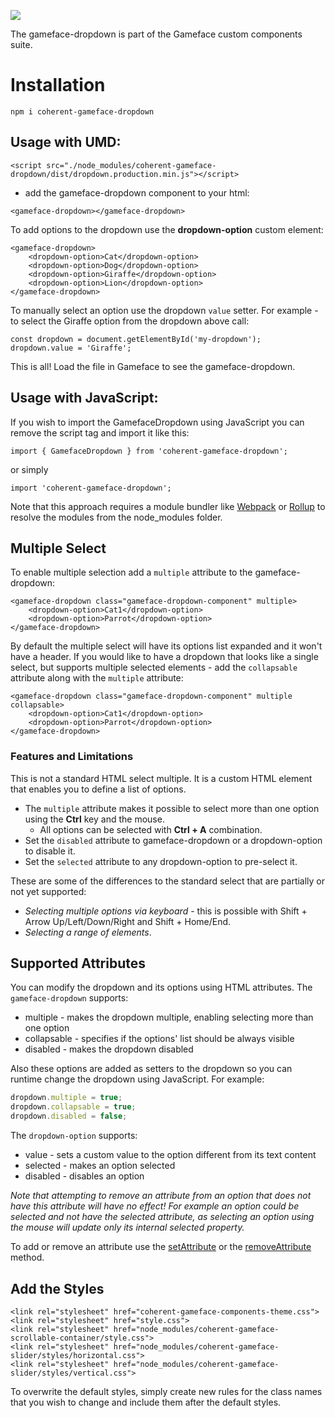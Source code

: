 <!--Copyright (c) Coherent Labs AD. All rights reserved. Licensed under the MIT License. See License.txt in the project root for license information. -->

<a href="https://www.npmjs.com/package/coherent-gameface-dropdown"><img src="http://img.shields.io/npm/v/coherent-gameface-dropdown.svg?style=flat-square"/></a>

The gameface-dropdown is part of the Gameface custom components suite.

Installation
===================

```
npm i coherent-gameface-dropdown
```

## Usage with UMD:

~~~~{.html}
<script src="./node_modules/coherent-gameface-dropdown/dist/dropdown.production.min.js"></script>
~~~~

* add the gameface-dropdown component to your html:

~~~~{.html}
<gameface-dropdown></gameface-dropdown>
~~~~

To add options to the dropdown use the **dropdown-option** custom element:

~~~~{.html}
<gameface-dropdown>
    <dropdown-option>Cat</dropdown-option>
    <dropdown-option>Dog</dropdown-option>
    <dropdown-option>Giraffe</dropdown-option>
    <dropdown-option>Lion</dropdown-option>
</gameface-dropdown>
~~~~

To manually select an option use the dropdown `value` setter.
For example - to select the Giraffe option from the dropdown above call:

~~~~{.js}
const dropdown = document.getElementById('my-dropdown');
dropdown.value = 'Giraffe';
~~~~

This is all! Load the file in Gameface to see the gameface-dropdown.

## Usage with JavaScript:

If you wish to import the GamefaceDropdown using JavaScript you can remove the script tag and import it like this:

~~~~{.js}
import { GamefaceDropdown } from 'coherent-gameface-dropdown';
~~~~

or simply

~~~~{.js}
import 'coherent-gameface-dropdown';
~~~~

Note that this approach requires a module bundler like [Webpack](https://webpack.js.org/) or [Rollup](https://rollupjs.org/guide/en/) to resolve the
modules from the node_modules folder.

## Multiple Select

To enable multiple selection add a `multiple` attribute to the gameface-dropdown:

~~~~{.html}
<gameface-dropdown class="gameface-dropdown-component" multiple>
    <dropdown-option>Cat1</dropdown-option>
    <dropdown-option>Parrot</dropdown-option>
</gameface-dropdown>
~~~~

By default the multiple select will have its options list expanded and it won't have
a header. If you would like to have a dropdown that looks like a single select, but
supports multiple selected elements - add the `collapsable` attribute along with the `multiple` attribute:

~~~~{.html}
<gameface-dropdown class="gameface-dropdown-component" multiple collapsable>
    <dropdown-option>Cat1</dropdown-option>
    <dropdown-option>Parrot</dropdown-option>
</gameface-dropdown>
~~~~

### Features and Limitations

This is not a standard HTML select multiple. It is a custom HTML element that enables you to define a list of options.

- The `multiple` attribute makes it possible to select more than one option using the **Ctrl** key and the mouse.
	- All options can be selected with **Ctrl + A** combination.
- Set the `disabled` attribute to gameface-dropdown or a dropdown-option to disable it.
- Set the `selected` attribute to any dropdown-option to pre-select it.

These are some of the differences to the standard select that are partially or not yet supported:

- *Selecting multiple options via keyboard* - this is possible with Shift + Arrow Up/Left/Down/Right and Shift + Home/End.
- *Selecting a range of elements*.

## Supported Attributes

You can modify the dropdown and its options using HTML attributes. The `gameface-dropdown` supports:

- multiple - makes the dropdown multiple, enabling selecting more than one option
- collapsable - specifies if the options' list should be always visible
- disabled - makes the dropdown disabled

Also these options are added as setters to the dropdown so you can runtime change the dropdown using JavaScript. For example:

```javascript
dropdown.multiple = true;
dropdown.collapsable = true;
dropdown.disabled = false;
```

The `dropdown-option` supports:

- value - sets a custom value to the option different from its text content
- selected - makes an option selected
- disabled - disables an option

*Note that attempting to remove an attribute from an option that does not have this attribute will have no effect! For example an option could be selected and not have the selected attribute, as selecting an option using the mouse will update only its internal selected property.*

To add or remove an attribute use the [setAttribute](https://developer.mozilla.org/en-US/docs/Web/API/Element/setAttribute) or the [removeAttribute](https://developer.mozilla.org/en-US/docs/Web/API/Element/removeAttribute) method.


## Add the Styles

~~~~{.css}
<link rel="stylesheet" href="coherent-gameface-components-theme.css">
<link rel="stylesheet" href="style.css">
<link rel="stylesheet" href="node_modules/coherent-gameface-scrollable-container/style.css">
<link rel="stylesheet" href="node_modules/coherent-gameface-slider/styles/horizontal.css">
<link rel="stylesheet" href="node_modules/coherent-gameface-slider/styles/vertical.css">
~~~~

To overwrite the default styles, simply create new rules for the class names that
you wish to change and include them after the default styles.
